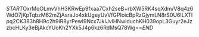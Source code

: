 $START$OxrMqOLmvVhH3KRwEp9fxaa7Cxh2seB+rbXW5RK4sqXdm/V8q4z6WdO7jKpTqbzM62mZjAsraJo4xkUgeyUvVfGPIoicBpRzGjymLN8rS0U6ILXTlpq2CK383h8H9c2h9iR8yrPewI9Ncx7JklJvIHNwiduchKH039opL3Guyr2eJzzbcHLKy3eBjAkcYUoKh2YXk5J4p6kz6RdMsQ78Wg==$END$